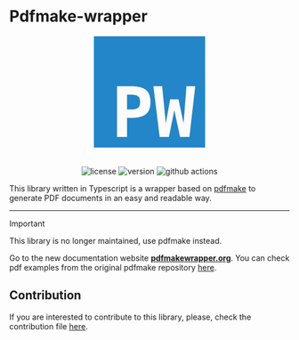 # Pdfmake-wrapper

<div align="center">
    <img src="website/static/img/logo.jpg" alt="Pdfmake-wrapper logo" width="200"/>
    <br />
    <br />

![license](https://img.shields.io/npm/l/pdfmake-wrapper?logo=github)
![version](https://img.shields.io/npm/v/pdfmake-wrapper?logo=npm)
![github actions](https://img.shields.io/github/workflow/status/Lugriz/pdfmake-wrapper/test%20project?logo=github-actions)
</div>

This library written in Typescript is a wrapper based on [pdfmake](http://pdfmake.org) to generate PDF documents in an easy and readable way.

---

> [!IMPORTANT]  
> This library is no longer maintained, use pdfmake instead.

Go to the new documentation website **[pdfmakewrapper.org](https://pdfmakewrapper.org)**. You can check pdf examples from the original pdfmake repository [here](https://github.com/bpampuch/pdfmake/blob/master/examples/).

## Contribution

If you are interested to contribute to this library, please, check the contribution file [here](CONTRIBUTING.md).
